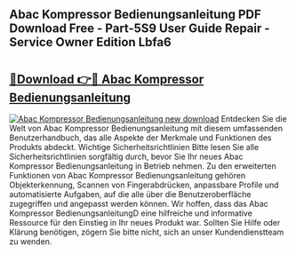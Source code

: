 ## Abac Kompressor Bedienungsanleitung PDF Download Free - Part-5S9 User Guide Repair - Service Owner Edition Lbfa6

# <h2><a href="http://df0oaz.blite.top/?on=Abac+Kompressor+Bedienungsanleitung">🔗Download 👉🔴 Abac Kompressor Bedienungsanleitung</a></h2>

[![Abac Kompressor Bedienungsanleitung new download](https://i.imgur.com/lujVjoI.png)](http://df0oaz.blite.top/?on=Abac+Kompressor+Bedienungsanleitung)
Entdecken Sie die Welt von Abac Kompressor Bedienungsanleitung mit diesem umfassenden Benutzerhandbuch, das alle Aspekte der Merkmale und Funktionen des Produkts abdeckt. Wichtige Sicherheitsrichtlinien Bitte lesen Sie alle Sicherheitsrichtlinien sorgfältig durch, bevor Sie Ihr neues Abac Kompressor Bedienungsanleitung in Betrieb nehmen. Zu den erweiterten Funktionen von Abac Kompressor Bedienungsanleitung gehören Objekterkennung, Scannen von Fingerabdrücken, anpassbare Profile und automatisierte Aufgaben, auf die alle über die Benutzeroberfläche zugegriffen und angepasst werden können. Wir hoffen, dass das Abac Kompressor BedienungsanleitungD eine hilfreiche und informative Ressource für den Einstieg in Ihr neues Produkt war. Sollten Sie Hilfe oder Klärung benötigen, zögern Sie bitte nicht, sich an unser Kundendienstteam zu wenden.
